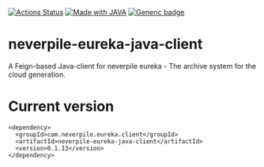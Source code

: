 [![Actions Status](https://github.com/levigo/neverpile-eureka-java-client/workflows/Continuous%20Delivery/badge.svg)](https://github.com/levigo/neverpile-eureka-java-client/actions)
[![Made with JAVA](https://img.shields.io/badge/MADE%20with-JAVA-RED.svg)](#JAVA)
[![Generic badge](https://img.shields.io/badge/current%20version-0.1.13-1abc9c.svg)](https://github.com/levigo/neverpile-eureka-java-client/tree/v0.1.13)

# neverpile-eureka-java-client
A Feign-based Java-client for neverpile eureka - The archive system for the cloud generation.

# Current version

    <dependency>
      <groupId>com.neverpile.eureka.client</groupId>
      <artifactId>neverpile-eureka-java-client</artifactId>
      <version>0.1.13</version>
    </dependency>